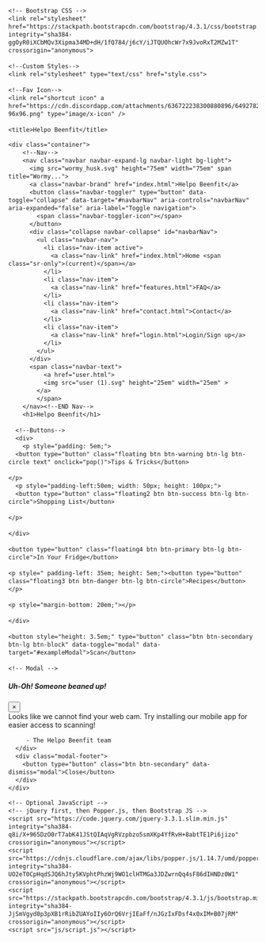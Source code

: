 <!doctype html>
<html lang="en">
  <head>
    <meta charset="utf-8">
    <meta name="viewport" content="width=device-width, initial-scale=1, shrink-to-fit=no">

    <!-- Bootstrap CSS -->
    <link rel="stylesheet" href="https://stackpath.bootstrapcdn.com/bootstrap/4.3.1/css/bootstrap.min.css" integrity="sha384-ggOyR0iXCbMQv3Xipma34MD+dH/1fQ784/j6cY/iJTQUOhcWr7x9JvoRxT2MZw1T" crossorigin="anonymous">

    <!--Custom Styles-->
    <link rel="stylesheet" type="text/css" href="style.css">
    
    <!--Fav Icon-->
    <link rel="shortcut icon" a href="https://cdn.discordapp.com/attachments/636722238300880896/649278299868233728/favicon-96x96.png" type="image/x-icon" />
    
    <title>Helpo Beenfit</title>
  </head>
  <body>
  

    <div class="container">
        <!--Nav-->
        <nav class="navbar navbar-expand-lg navbar-light bg-light">
          <img src="wormy_husk.svg" height="75em" width="75em" span title="Wormy...">
          <a class="navbar-brand" href="index.html">Helpo Beenfit</a>
          <button class="navbar-toggler" type="button" data-toggle="collapse" data-target="#navbarNav" aria-controls="navbarNav" aria-expanded="false" aria-label="Toggle navigation">
            <span class="navbar-toggler-icon"></span>
          </button>
          <div class="collapse navbar-collapse" id="navbarNav">
            <ul class="navbar-nav">
              <li class="nav-item active">
                <a class="nav-link" href="index.html">Home <span class="sr-only">(current)</span></a>
              </li>
              <li class="nav-item">
                <a class="nav-link" href="features.html">FAQ</a>
              </li>
              <li class="nav-item">
                <a class="nav-link" href="contact.html">Contact</a>
              </li>
              <li class="nav-item">
                <a class="nav-link" href="login.html">Login/Sign up</a>
              </li>
            </ul>
          </div>
          <span class="navbar-text">
              <a href="user.html">
              <img src="user (1).svg" height="25em" width="25em" >
            </a>
            </span>
        </nav><!--END Nav-->
        <h1>Helpo Beenfit</h1>

      <!--Buttons-->
      <div>
        <p style="padding: 5em;">
      <button type="button" class="floating btn btn-warning btn-lg btn-circle text" onclick="pop()">Tips & Tricks</button>
      
    </p>
      <p style="padding-left:50em; width: 50px; height: 100px;">
      <button type="button" class="floating2 btn btn-success btn-lg btn-circle">Shopping List</button>
      
    </p>

    </div>
      
    <button type="button" class="floating4 btn btn-primary btn-lg btn-circle">In Your Fridge</button>

    <p style=" padding-left: 35em; height: 5em;"><button type="button" class="floating3 btn btn-danger btn-lg btn-circle">Recipes</button>
    </p>

    <p style="margin-bottom: 20em;"></p>

    </div>

    <button style="height: 3.5em;" type="button" class="btn btn-secondary btn-lg btn-block" data-toggle="modal" data-target="#exampleModal">Scan</button>

    <!-- Modal -->
<div class="modal fade" id="exampleModal" tabindex="-1" role="dialog" aria-labelledby="exampleModalLabel" aria-hidden="true">
  <div class="modal-dialog" role="document">
    <div class="modal-content">
      <div class="modal-header">
        <h5 class="modal-title" id="exampleModalLabel">Uh-Oh! Someone beaned up!</h5>
        <button type="button" class="close" data-dismiss="modal" aria-label="Close">
          <span aria-hidden="true">&times;</span>
        </button>
      </div>
      <div class="modal-body">
        Looks like we cannot find your web cam. Try installing our mobile app for easier access to scanning!

         - The Helpo Beenfit team
      </div>
      <div class="modal-footer">
        <button type="button" class="btn btn-secondary" data-dismiss="modal">Close</button>
      </div>
    </div>
  </div>
</div>

 
    <!-- Optional JavaScript -->
    <!-- jQuery first, then Popper.js, then Bootstrap JS -->
    <script src="https://code.jquery.com/jquery-3.3.1.slim.min.js" integrity="sha384-q8i/X+965DzO0rT7abK41JStQIAqVgRVzpbzo5smXKp4YfRvH+8abtTE1Pi6jizo" crossorigin="anonymous"></script>
    <script src="https://cdnjs.cloudflare.com/ajax/libs/popper.js/1.14.7/umd/popper.min.js" integrity="sha384-UO2eT0CpHqdSJQ6hJty5KVphtPhzWj9WO1clHTMGa3JDZwrnQq4sF86dIHNDz0W1" crossorigin="anonymous"></script>
    <script src="https://stackpath.bootstrapcdn.com/bootstrap/4.3.1/js/bootstrap.min.js" integrity="sha384-JjSmVgyd0p3pXB1rRibZUAYoIIy6OrQ6VrjIEaFf/nJGzIxFDsf4x0xIM+B07jRM" crossorigin="anonymous"></script>
    <script src="js/script.js"></script>
  </body>
</html>
